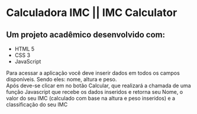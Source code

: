 <h1>Calculadora IMC || IMC Calculator</h1>

<h2>Um projeto acadêmico desenvolvido com:</h2>
<ul>
  <li>HTML 5</li>
  <li>CSS 3</li>
  <li>JavaScript</li>
</ul>

<p>Para acessar a aplicação você deve inserir dados em todos os campos disponíveis. Sendo eles: nome, altura e peso.
  <br> Após deve-se clicar em no botão Calcular, que realizará a chamada de uma função Javascript que recebe os dados inseridos 
  e retorna seu Nome, o valor do seu IMC (calculado com base na altura e peso inseridos) e a classificação do seu IMC
</p>
